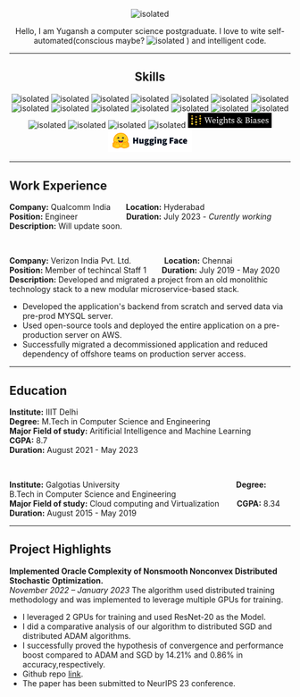 <p align="center">
    <img src="assets\giphy.gif" alt="isolated" width="200"/>
</p>


<p align="center">
Hello, I am Yugansh a computer science postgraduate. I love to wite self-automated(conscious maybe? <img src="https://media1.giphy.com/media/v1.Y2lkPTc5MGI3NjExNTBjMTc2Njk5MDlkNjhmZjc2M2EzYzM0ODFmZDdiMjhlODdkNDNlNCZlcD12MV9pbnRlcm5hbF9naWZzX2dpZklkJmN0PWc/AWNxDbtHGIJDW/giphy.gif" alt="isolated" width="25"/> ) and intelligent code.
</p>

---



<h2 align="center">Skills</h2>

<div align="center">
<img src="https://cdn.icon-icons.com/icons2/2699/PNG/512/pytorch_logo_icon_169823.png" alt="isolated" width="100"/>
<img src="https://cdn.icon-icons.com/icons2/112/PNG/512/python_18894.png" alt="isolated" width="50"/>
<img src="https://cdn.icon-icons.com/icons2/2415/PNG/512/java_original_wordmark_logo_icon_146459.png" alt="isolated" width="50"/>
<img src="https://cdn.icon-icons.com/icons2/2415/PNG/512/c_original_logo_icon_146611.png" alt="isolated" width="50"/>
<img src="https://cdn.icon-icons.com/icons2/3053/PNG/512/intellij_pycharm_macos_bigsur_icon_190055.png" alt="isolated" width="50"/>
<img src="https://cdn.icon-icons.com/icons2/46/PNG/128/linux_penguin_animal_9362.png" alt="isolated" width="50"/>
<img src="https://cdn.icon-icons.com/icons2/836/PNG/512/Windows_Phone_icon-icons.com_66782.png" alt="isolated" width="50"/>
<img src="https://cdn.icon-icons.com/icons2/1826/PNG/512/4202098codedevelopergithublogo-115590_115711.png" alt="isolated" width="50"/>
<img src="https://cdn.icon-icons.com/icons2/2667/PNG/512/jupyter_app_icon_161280.png" alt="isolated" width="50"/>
<img src="https://cdn.icon-icons.com/icons2/2699/PNG/512/numpy_logo_icon_168073.png" alt="isolated" width="50"/>
<img src="https://cdn.icon-icons.com/icons2/2407/PNG/512/aws_icon_146074.png" alt="isolated" width="50"/>
<img src="https://cdn.icon-icons.com/icons2/2699/PNG/512/jenkins_logo_icon_170552.png" alt="isolated" width="50"/>
<img src="https://cdn.icon-icons.com/icons2/2107/PNG/512/file_type_maven_icon_130397.png" alt="isolated" width="50"/>
<img src="https://cdn.icon-icons.com/icons2/2108/PNG/512/react_icon_130845.png" alt="isolated" width="50"/>
<img src="https://cdn.icon-icons.com/icons2/2415/PNG/512/django_plain_logo_icon_146558.png" alt="isolated" width="50"/>
<img src="https://cdn.icon-icons.com/icons2/2699/PNG/512/openstack_logo_icon_168063.png" alt="isolated" width="100"/>
<img src="https://cdn.icon-icons.com/icons2/2415/PNG/512/docker_original_wordmark_logo_icon_146557.png" alt="isolated" width="50"/>
<img src="https://cdn.icon-icons.com/icons2/2699/PNG/512/rabbitmq_logo_icon_170812.png" alt="isolated" width="100"/>
<img src="./assets/Weights%20_%20Biases%20White%20Text.svg" alt="isolated" width="150"/>
<img src="./assets/hf-logo-with-title.svg" alt="isolated" width="150"/>
</div>

---
## Work Experience

**Company:** Qualcomm India &nbsp;&nbsp;&nbsp;&nbsp;&nbsp; **Location:** Hyderabad </br>
**Position:** Engineer 
&nbsp;&nbsp;&nbsp;&nbsp;&nbsp;&nbsp;&nbsp;&nbsp;&nbsp;&nbsp;&nbsp;&nbsp;&nbsp;&nbsp;&nbsp;&nbsp;&nbsp;&nbsp;&nbsp;&nbsp;
**Duration:** July 2023 - *Curently working* </br>
**Description:** Will update soon.

</br>

**Company:** Verizon India Pvt. Ltd.
&nbsp;&nbsp;&nbsp;&nbsp;&nbsp;&nbsp;&nbsp;&nbsp;&nbsp;&nbsp;&nbsp;&nbsp;&nbsp;
**Location:** Chennai </br>
**Position:** Member of techincal Staff 1  &nbsp;&nbsp;&nbsp;&nbsp;&nbsp;
**Duration:** July 2019 - May 2020 </br>
**Description:** Developed and migrated a project from an old monolithic technology stack to a new modular microservice-based stack.
* Developed the application's backend from scratch and served data via pre-prod MYSQL server.
* Used open-source tools and deployed the entire application on a pre-production server on AWS.
* Successfully migrated a decommissioned application and reduced dependency of offshore teams on production server access.

---

## Education

**Institute:** IIIT Delhi
&nbsp;&nbsp;&nbsp;&nbsp;&nbsp;&nbsp;&nbsp;&nbsp;&nbsp;&nbsp;&nbsp;&nbsp;&nbsp;&nbsp;&nbsp;&nbsp;&nbsp;&nbsp;&nbsp;&nbsp;&nbsp;&nbsp;&nbsp;&nbsp;&nbsp;&nbsp;&nbsp;&nbsp;&nbsp;&nbsp;&nbsp;&nbsp;&nbsp;&nbsp;&nbsp;&nbsp;&nbsp;&nbsp;&nbsp;&nbsp;  &nbsp;&nbsp;&nbsp;&nbsp;&nbsp;&nbsp;&nbsp;&nbsp;&nbsp;&nbsp;&nbsp;&nbsp;&nbsp;&nbsp;&nbsp;&nbsp;&nbsp;&nbsp;&nbsp;&nbsp;&nbsp;&nbsp;&nbsp;&nbsp;&nbsp;&nbsp;&nbsp;&nbsp;&nbsp;&nbsp;&nbsp;&nbsp;&nbsp;&nbsp;&nbsp;&nbsp;&nbsp;&nbsp;&nbsp;&nbsp;&nbsp;
**Degree:** M.Tech in Computer Science and Engineering </br>
**Major Field of study:** Aritificial Intelligence and Machine Learning &nbsp;&nbsp;&nbsp;&nbsp;&nbsp;&nbsp; **CGPA:** 8.7 </br>
**Duration:** August 2021 - May 2023

</br>

**Institute:** Galgotias University
&nbsp;&nbsp;&nbsp;&nbsp;&nbsp;&nbsp;&nbsp;&nbsp;&nbsp;&nbsp;&nbsp;&nbsp;&nbsp;&nbsp;&nbsp;&nbsp;&nbsp;&nbsp;&nbsp;&nbsp;&nbsp;&nbsp;&nbsp;&nbsp;&nbsp;&nbsp;&nbsp;&nbsp;&nbsp;&nbsp;&nbsp;&nbsp;&nbsp;&nbsp;&nbsp;&nbsp;&nbsp;&nbsp;&nbsp;&nbsp;&nbsp;&nbsp;&nbsp;&nbsp;&nbsp;&nbsp;&nbsp;&nbsp;&nbsp;&nbsp;&nbsp;
**Degree:** B.Tech in Computer Science and Engineering </br>
**Major Field of study:** Cloud computing and Virtualization 
&nbsp;&nbsp;&nbsp;&nbsp;&nbsp;&nbsp;
**CGPA:** 8.34 </br>
**Duration:** August 2015 - May 2019

---

## Project Highlights

**Implemented Oracle Complexity of Nonsmooth Nonconvex Distributed Stochastic Optimization.** </br>
*November 2022 – January 2023*
The algorithm used distributed training methodology and was implemented to leverage multiple GPUs for training.
* I leveraged 2 GPUs for training and used ResNet-20 as the Model.
* I did a comparative analysis of our algorithm to distributed SGD and distributed ADAM algorithms.
* I successfully proved the hypothesis of convergence and performance boost compared to ADAM and SGD by 14.21% and 0.86% in accuracy,respectively.
* Github repo [link](https://github.com/yugpsyfer/DINSGD).
* The paper has been submitted to NeurIPS 23 conference.
